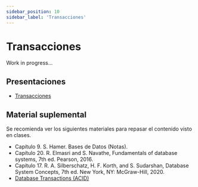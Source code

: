```yaml
---
sidebar_position: 10
sidebar_label: 'Transacciones'
---
```


# Transacciones

Work in progress...

## Presentaciones

- [Transacciones](https://github.com/sivanahamer/bases-datos/blob/main/docs/09-Transacciones/pres/09-transactions.pdf)

## Material suplemental

Se recomienda ver los siguientes materiales para repasar el contenido visto en clases.

- Capítulo 9. S. Hamer. Bases de Datos (Notas).
- Capítulo 20. R. Elmasri and S. Navathe, Fundamentals of database systems, 7th ed. Pearson, 2016.
- Capítulo 17. R. A. Silberschatz, H. F. Korth, and S. Sudarshan, Database System Concepts, 7th ed. New York, NY: McGraw-Hill, 2020.
- [Database Transactions (ACID)](https://www.youtube.com/watch?v=AcqtAEzuoj0)
